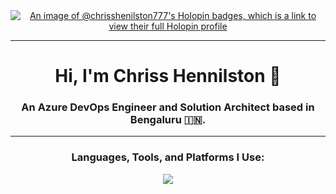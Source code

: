 <div align="center">
  <a href="https://holopin.io/@chrisshenilston777">
    <img src="https://holopin.me/chrisshenilston777" alt="An image of @chrisshenilston777's Holopin badges, which is a link to view their full Holopin profile">
  </a>
</div>

---

<div align="center">
  <h1>Hi, I'm Chriss Hennilston 👋</h1>
  <h3>An Azure DevOps Engineer and Solution Architect based in Bengaluru 🇮🇳.</h3>
</div>

---

<h3 align="center">Languages, Tools, and Platforms I Use:</h3>
<p align="center">
  <a href="https://skillicons.dev">
    <img src="https://skillicons.dev/icons?i=azure,docker,kubernetes,terraform,ansible,githubactions,bash,powershell,cs,dotnet,git,linux" />
  </a>
</p>
